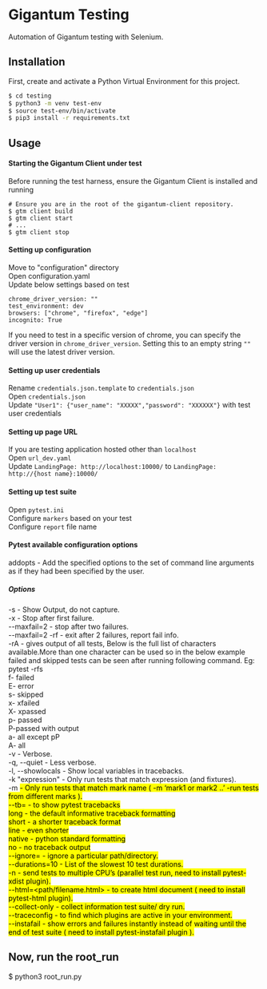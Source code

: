 # Gigantum Testing

Automation of Gigantum testing with Selenium.


## Installation

First, create and activate a Python Virtual Environment for this project.

```bash
$ cd testing
$ python3 -m venv test-env
$ source test-env/bin/activate
$ pip3 install -r requirements.txt
```

## Usage

#### Starting the Gigantum Client under test

Before running the test harness, ensure the Gigantum Client is installed and running

```
# Ensure you are in the root of the gigantum-client repository.
$ gtm client build
$ gtm client start
# ...
$ gtm client stop
```

#### Setting up configuration 
  Move to "configuration" directory\
  Open configuration.yaml\
  Update below settings based on test
     
  `chrome_driver_version: ""`\
  `test_environment: dev`\
  `browsers: ["chrome", "firefox", "edge"]`\
  `incognito: True`
  
  If you need to test in a specific version of chrome, you can specify the driver version in `chrome_driver_version`. Setting this to an empty string `""` will use the latest driver version.  

#### Setting up user credentials
   Rename `credentials.json.template` to `credentials.json`\
   Open `credentials.json`\
   Update `"User1": {"user_name": "XXXXX","password": "XXXXXX"}` with test user credentials

#### Setting up page URL
   If you are testing application hosted other than `localhost`\
   Open `url_dev.yaml`\
   Update `LandingPage: http://localhost:10000/` to `LandingPage: http://{host name}:10000/`

#### Setting up test suite
   Open `pytest.ini`\
   Configure `markers` based on your test\
   Configure `report` file name

#### Pytest available configuration options

addopts - Add the specified options to the set of command line arguments as if they had been specified by the user.

##### Options
-s - Show Output, do not capture.\
-x - Stop after first failure.\
--maxfail=2 - stop after two failures.\
--maxfail=2 -rf - exit after 2 failures, report fail info.\
-rA - gives output of all tests, Below is the full list of characters available.More than one character can be used so in the below example failed and skipped tests can be seen after running following command. Eg: pytest -rfs\
f- failed\
E- error\
s- skipped\
x- xfailed\
X- xpassed\
p- passed\
P-passed with output\
a- all except pP\
A- all\
-v - Verbose.\
-q, --quiet - Less verbose.\
-l, --showlocals - Show local variables in tracebacks.\
-k "expression" - Only run tests that match expression (and fixtures).\
-m <mark name> - Only run tests that match mark name ( -m ‘mark1 or mark2 ..’ -run tests from different marks ).\
--tb=<traceback type> - to show pytest tracebacks\
long - the default informative traceback formatting\
short - a shorter traceback format\
line - even shorter\
native - python standard formatting\
no - no traceback output\
--ignore=<path> - ignore a particular path/directory.\
--durations=10 - List of the slowest 10 test durations.\
-n <num> - send tests to multiple CPU’s (parallel test run, need to install pytest-xdist plugin).\
--html=<path/filename.html> - to create html document ( need to install pytest-html plugin).\
--collect-only - collect information test suite/ dry run.\
--traceconfig - to find which plugins are active  in your environment.\
--instafail - show errors and failures instantly instead of waiting until the end of test suite ( need to install  pytest-instafail plugin ).  


## Now, run the root_run
$ python3 root_run.py
